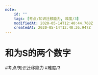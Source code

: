 ```yaml
---
note:
    id: ""
    tags: [考点/知识迁移能力, 难度/3]
    modifiedAt: 2020-05-14T12:40:44.768Z
    createdAt: 2020-05-14T12:40:36.947Z
---
```

# 和为S的两个数字
#考点/知识迁移能力 #难度/3 
